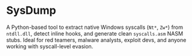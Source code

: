 # SysDump
A Python-based tool to extract native Windows syscalls (`Nt*`, `Zw*`) from `ntdll.dll`, detect inline hooks, and generate clean `syscalls.asm` NASM stubs. Ideal for red teamers, malware analysts, exploit devs, and anyone working with syscall-level evasion.
